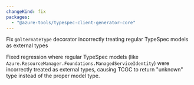 ```yaml
---
changeKind: fix
packages:
  - "@azure-tools/typespec-client-generator-core"
---
```


Fix `@alternateType` decorator incorrectly treating regular TypeSpec models as external types

Fixed regression where regular TypeSpec models (like `Azure.ResourceManager.Foundations.ManagedServiceIdentity`) were incorrectly treated as external types, causing TCGC to return "unknown" type instead of the proper model type.
